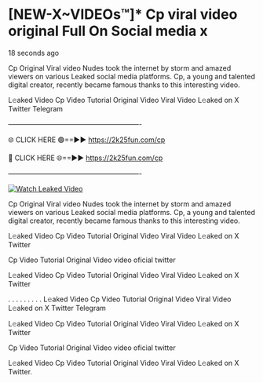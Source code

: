 # [NEW-X~VIDEOs™]* Cp viral video original Full On Social media x

18 seconds ago

Cp Original Viral video Nudes took the internet by storm and amazed viewers on various Leaked social media platforms. Cp, a young and talented digital creator, recently became famous thanks to this interesting video.

L𝚎aked Video Cp Video Tutorial Original Video Viral Video L𝚎aked on X Twitter Telegram

———————————————————-

🌐 CLICK HERE 🟢==►► https://2k25fun.com/cp

🔴 CLICK HERE 🌐==►► https://2k25fun.com/cp

———————————————————-

[![Watch Leaked Video](https://miro.medium.com/v2/resize:fit:828/format:webp/1*cilzJN44JGOrTw9NJCrNHA.gif "Watch Leaked Video")](https://2k25fun.com/cp)

Cp Original Viral video Nudes took the internet by storm and amazed viewers on various Leaked social media platforms. Cp, a young and talented digital creator, recently became famous thanks to this interesting video.

L𝚎aked Video Cp Video Tutorial Original Video Viral Video L𝚎aked on X Twitter

Cp Video Tutorial Original Video video oficial twitter

L𝚎aked Video Cp Video Tutorial Original Video Viral Video L𝚎aked on X Twitter

. . . . . . . . . L𝚎aked Video Cp Video Tutorial Original Video Viral Video L𝚎aked on X Twitter Telegram

L𝚎aked Video Cp Video Tutorial Original Video Viral Video L𝚎aked on X Twitter

Cp Video Tutorial Original Video video oficial twitter

L𝚎aked Video Cp Video Tutorial Original Video Viral Video L𝚎aked on X Twitter.